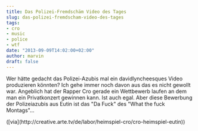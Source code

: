 ```yaml
---
title: Das Polizei-Fremdschäm Video des Tages
slug: das-polizei-fremdscham-video-des-tages
tags:
- cro
- music
- police
- wtf
date: "2013-09-09T14:02:00+02:00"
author: marvin
draft: false
---
```

Wer hätte gedacht das Polizei-Azubis mal ein davidlyncheesques Video
produzieren könnten? Ich gehe immer noch davon aus das es nicht gewollt
war. Angeblich hat der Rapper Cro gerade ein Wettbewerb laufen an dem
man ein Privatkonzert gewinnen kann. Ist auch egal. Aber diese Bewerbung
der Polizeiazubis aus Eutin ist das "Da Fuck" des "What the fuck
Montags"...

<p>
<script type="text/javascript" src="http://www.arte.tv/playerv2/embed.php?json_url=http://creative.arte.tv/de/scald_dmcloud_json/62731⟨=de_DE&amp;config=arte_creative_cc"></script>
</p>
([via](http://creative.arte.tv/de/labor/heimspiel-cro/cro-heimspiel-eutin))